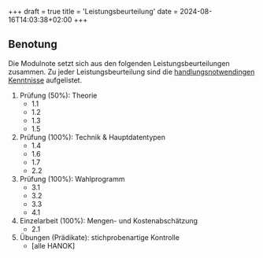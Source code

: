 +++
draft = true
title = 'Leistungsbeurteilung'
date = 2024-08-16T14:03:38+02:00
+++

## Benotung

Die Modulnote setzt sich aus den folgenden Leistungsbeurteilungen zusammen. Zu
jeder Leistungsbeurteilung sind die [handlungsnotwendingen
Kenntnisse](/admin/hanok/) aufgelistet.

1. Prüfung (50%): Theorie
    - 1.1
    - 1.2
    - 1.3
    - 1.5
2. Prüfung (100%): Technik & Hauptdatentypen
    - 1.4
    - 1.6
    - 1.7
    - 2.2
3. Prüfung (100%): Wahlprogramm
    - 3.1
    - 3.2
    - 3.3
    - 4.1
4. Einzelarbeit (100%): Mengen- und Kostenabschätzung
    - 2.1
5. Übungen (Prädikate): stichprobenartige Kontrolle
    - [alle HANOK]

